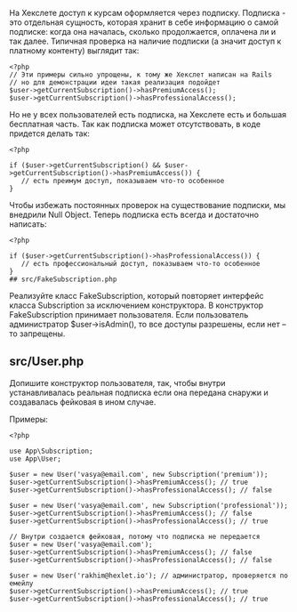 На Хекслете доступ к курсам оформляется через подписку. Подписка - это отдельная сущность, которая хранит в себе информацию о самой подписке: когда она началась, сколько продолжается, оплачена ли и так далее. Типичная проверка на наличие подписки (а значит доступ к платному контенту) выглядит так:  

```
<?php
// Эти примеры сильно упрощены, к тому же Хекслет написан на Rails
// но для демонстрации идеи такая реализация подойдет
$user->getCurrentSubscription()->hasPremiumAccess();
$user->getCurrentSubscription()->hasProfessionalAccess();
```
Но не у всех пользователей есть подписка, на Хекслете есть и большая бесплатная часть. Так как подписка может отсутствовать, в коде придется делать так:  <br>

```
<?php

if ($user->getCurrentSubscription() && $user->getCurrentSubscription()->hasPremiumAccess()) {
   // есть преимум доступ, показываем что-то особенное
} 
```
Чтобы избежать постоянных проверок на существование подписки, мы внедрили Null Object. Теперь подписка есть всегда и достаточно написать:<br>
```
<?php

if ($user->getCurrentSubscription()->hasProfessionalAccess()) {
   // есть профессиональный доступ, показываем что-то особенное
}
## src/FakeSubscription.php
```
Реализуйте класс FakeSubscription, который повторяет интерфейс класса Subscription за исключением конструктора. В конструктор FakeSubscription принимает пользователя. Если пользователь администратор $user->isAdmin(), то все доступы разрешены, если нет – то запрещены.<br>
  
## src/User.php    <br>
Допишите конструктор пользователя, так, чтобы внутри устанавливалась реальная подписка если она передана снаружи и создавалась фейковая в ином случае.  <br>

Примеры:  
```
<?php
  
use App\Subscription;
use App\User; 
 
$user = new User('vasya@email.com', new Subscription('premium')); 
$user->getCurrentSubscription()->hasPremiumAccess(); // true 
$user->getCurrentSubscription()->hasProfessionalAccess(); // false 

$user = new User('vasya@email.com', new Subscription('professional')); 
$user->getCurrentSubscription()->hasPremiumAccess(); // false 
$user->getCurrentSubscription()->hasProfessionalAccess(); // true 
 
// Внутри создается фейковая, потому что подписка не передается 
$user = new User('vasya@email.com'); 
$user->getCurrentSubscription()->hasPremiumAccess(); // false 
$user->getCurrentSubscription()->hasProfessionalAccess(); // false
 
$user = new User('rakhim@hexlet.io'); // администратор, проверяется по емейлу 
$user->getCurrentSubscription()->hasPremiumAccess(); // true 
$user->getCurrentSubscription()->hasProfessionalAccess(); // true 
```
  